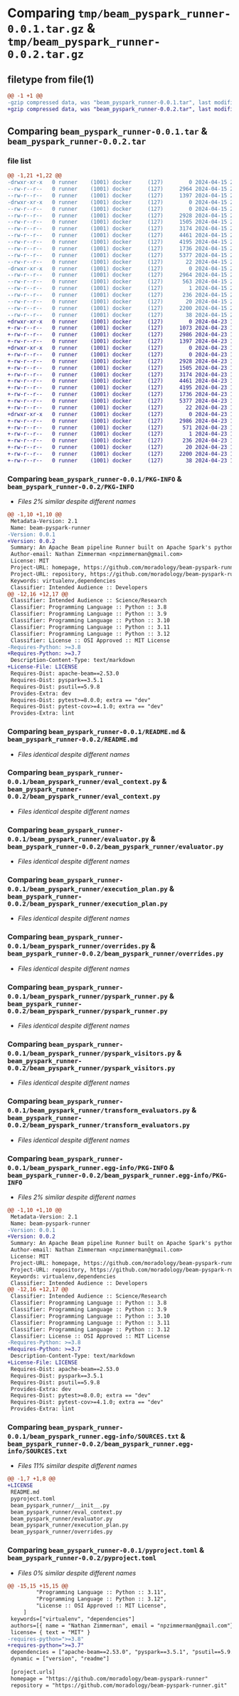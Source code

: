 # Comparing `tmp/beam_pyspark_runner-0.0.1.tar.gz` & `tmp/beam_pyspark_runner-0.0.2.tar.gz`

## filetype from file(1)

```diff
@@ -1 +1 @@
-gzip compressed data, was "beam_pyspark_runner-0.0.1.tar", last modified: Mon Apr 15 21:44:21 2024, max compression
+gzip compressed data, was "beam_pyspark_runner-0.0.2.tar", last modified: Tue Apr 23 15:32:27 2024, max compression
```

## Comparing `beam_pyspark_runner-0.0.1.tar` & `beam_pyspark_runner-0.0.2.tar`

### file list

```diff
@@ -1,21 +1,22 @@
-drwxr-xr-x   0 runner    (1001) docker     (127)        0 2024-04-15 21:44:21.738937 beam_pyspark_runner-0.0.1/
--rw-r--r--   0 runner    (1001) docker     (127)     2964 2024-04-15 21:44:21.738937 beam_pyspark_runner-0.0.1/PKG-INFO
--rw-r--r--   0 runner    (1001) docker     (127)     1397 2024-04-15 21:44:14.000000 beam_pyspark_runner-0.0.1/README.md
-drwxr-xr-x   0 runner    (1001) docker     (127)        0 2024-04-15 21:44:21.734937 beam_pyspark_runner-0.0.1/beam_pyspark_runner/
--rw-r--r--   0 runner    (1001) docker     (127)        0 2024-04-15 21:44:14.000000 beam_pyspark_runner-0.0.1/beam_pyspark_runner/__init__.py
--rw-r--r--   0 runner    (1001) docker     (127)     2928 2024-04-15 21:44:14.000000 beam_pyspark_runner-0.0.1/beam_pyspark_runner/eval_context.py
--rw-r--r--   0 runner    (1001) docker     (127)     1505 2024-04-15 21:44:14.000000 beam_pyspark_runner-0.0.1/beam_pyspark_runner/evaluator.py
--rw-r--r--   0 runner    (1001) docker     (127)     3174 2024-04-15 21:44:14.000000 beam_pyspark_runner-0.0.1/beam_pyspark_runner/execution_plan.py
--rw-r--r--   0 runner    (1001) docker     (127)     4461 2024-04-15 21:44:14.000000 beam_pyspark_runner-0.0.1/beam_pyspark_runner/overrides.py
--rw-r--r--   0 runner    (1001) docker     (127)     4195 2024-04-15 21:44:14.000000 beam_pyspark_runner-0.0.1/beam_pyspark_runner/pyspark_runner.py
--rw-r--r--   0 runner    (1001) docker     (127)     1736 2024-04-15 21:44:14.000000 beam_pyspark_runner-0.0.1/beam_pyspark_runner/pyspark_visitors.py
--rw-r--r--   0 runner    (1001) docker     (127)     5377 2024-04-15 21:44:14.000000 beam_pyspark_runner-0.0.1/beam_pyspark_runner/transform_evaluators.py
--rw-r--r--   0 runner    (1001) docker     (127)       22 2024-04-15 21:44:14.000000 beam_pyspark_runner-0.0.1/beam_pyspark_runner/version.py
-drwxr-xr-x   0 runner    (1001) docker     (127)        0 2024-04-15 21:44:21.734937 beam_pyspark_runner-0.0.1/beam_pyspark_runner.egg-info/
--rw-r--r--   0 runner    (1001) docker     (127)     2964 2024-04-15 21:44:21.000000 beam_pyspark_runner-0.0.1/beam_pyspark_runner.egg-info/PKG-INFO
--rw-r--r--   0 runner    (1001) docker     (127)      563 2024-04-15 21:44:21.000000 beam_pyspark_runner-0.0.1/beam_pyspark_runner.egg-info/SOURCES.txt
--rw-r--r--   0 runner    (1001) docker     (127)        1 2024-04-15 21:44:21.000000 beam_pyspark_runner-0.0.1/beam_pyspark_runner.egg-info/dependency_links.txt
--rw-r--r--   0 runner    (1001) docker     (127)      236 2024-04-15 21:44:21.000000 beam_pyspark_runner-0.0.1/beam_pyspark_runner.egg-info/requires.txt
--rw-r--r--   0 runner    (1001) docker     (127)       20 2024-04-15 21:44:21.000000 beam_pyspark_runner-0.0.1/beam_pyspark_runner.egg-info/top_level.txt
--rw-r--r--   0 runner    (1001) docker     (127)     2200 2024-04-15 21:44:14.000000 beam_pyspark_runner-0.0.1/pyproject.toml
--rw-r--r--   0 runner    (1001) docker     (127)       38 2024-04-15 21:44:21.738937 beam_pyspark_runner-0.0.1/setup.cfg
+drwxr-xr-x   0 runner    (1001) docker     (127)        0 2024-04-23 15:32:27.919907 beam_pyspark_runner-0.0.2/
+-rw-r--r--   0 runner    (1001) docker     (127)     1073 2024-04-23 15:32:20.000000 beam_pyspark_runner-0.0.2/LICENSE
+-rw-r--r--   0 runner    (1001) docker     (127)     2986 2024-04-23 15:32:27.919907 beam_pyspark_runner-0.0.2/PKG-INFO
+-rw-r--r--   0 runner    (1001) docker     (127)     1397 2024-04-23 15:32:20.000000 beam_pyspark_runner-0.0.2/README.md
+drwxr-xr-x   0 runner    (1001) docker     (127)        0 2024-04-23 15:32:27.915907 beam_pyspark_runner-0.0.2/beam_pyspark_runner/
+-rw-r--r--   0 runner    (1001) docker     (127)        0 2024-04-23 15:32:20.000000 beam_pyspark_runner-0.0.2/beam_pyspark_runner/__init__.py
+-rw-r--r--   0 runner    (1001) docker     (127)     2928 2024-04-23 15:32:20.000000 beam_pyspark_runner-0.0.2/beam_pyspark_runner/eval_context.py
+-rw-r--r--   0 runner    (1001) docker     (127)     1505 2024-04-23 15:32:20.000000 beam_pyspark_runner-0.0.2/beam_pyspark_runner/evaluator.py
+-rw-r--r--   0 runner    (1001) docker     (127)     3174 2024-04-23 15:32:20.000000 beam_pyspark_runner-0.0.2/beam_pyspark_runner/execution_plan.py
+-rw-r--r--   0 runner    (1001) docker     (127)     4461 2024-04-23 15:32:20.000000 beam_pyspark_runner-0.0.2/beam_pyspark_runner/overrides.py
+-rw-r--r--   0 runner    (1001) docker     (127)     4195 2024-04-23 15:32:20.000000 beam_pyspark_runner-0.0.2/beam_pyspark_runner/pyspark_runner.py
+-rw-r--r--   0 runner    (1001) docker     (127)     1736 2024-04-23 15:32:20.000000 beam_pyspark_runner-0.0.2/beam_pyspark_runner/pyspark_visitors.py
+-rw-r--r--   0 runner    (1001) docker     (127)     5377 2024-04-23 15:32:20.000000 beam_pyspark_runner-0.0.2/beam_pyspark_runner/transform_evaluators.py
+-rw-r--r--   0 runner    (1001) docker     (127)       22 2024-04-23 15:32:20.000000 beam_pyspark_runner-0.0.2/beam_pyspark_runner/version.py
+drwxr-xr-x   0 runner    (1001) docker     (127)        0 2024-04-23 15:32:27.919907 beam_pyspark_runner-0.0.2/beam_pyspark_runner.egg-info/
+-rw-r--r--   0 runner    (1001) docker     (127)     2986 2024-04-23 15:32:27.000000 beam_pyspark_runner-0.0.2/beam_pyspark_runner.egg-info/PKG-INFO
+-rw-r--r--   0 runner    (1001) docker     (127)      571 2024-04-23 15:32:27.000000 beam_pyspark_runner-0.0.2/beam_pyspark_runner.egg-info/SOURCES.txt
+-rw-r--r--   0 runner    (1001) docker     (127)        1 2024-04-23 15:32:27.000000 beam_pyspark_runner-0.0.2/beam_pyspark_runner.egg-info/dependency_links.txt
+-rw-r--r--   0 runner    (1001) docker     (127)      236 2024-04-23 15:32:27.000000 beam_pyspark_runner-0.0.2/beam_pyspark_runner.egg-info/requires.txt
+-rw-r--r--   0 runner    (1001) docker     (127)       20 2024-04-23 15:32:27.000000 beam_pyspark_runner-0.0.2/beam_pyspark_runner.egg-info/top_level.txt
+-rw-r--r--   0 runner    (1001) docker     (127)     2200 2024-04-23 15:32:20.000000 beam_pyspark_runner-0.0.2/pyproject.toml
+-rw-r--r--   0 runner    (1001) docker     (127)       38 2024-04-23 15:32:27.919907 beam_pyspark_runner-0.0.2/setup.cfg
```

### Comparing `beam_pyspark_runner-0.0.1/PKG-INFO` & `beam_pyspark_runner-0.0.2/PKG-INFO`

 * *Files 2% similar despite different names*

```diff
@@ -1,10 +1,10 @@
 Metadata-Version: 2.1
 Name: beam-pyspark-runner
-Version: 0.0.1
+Version: 0.0.2
 Summary: An Apache Beam pipeline Runner built on Apache Spark's python API
 Author-email: Nathan Zimmerman <npzimmerman@gmail.com>
 License: MIT
 Project-URL: homepage, https://github.com/moradology/beam-pyspark-runner
 Project-URL: repository, https://github.com/moradology/beam-pyspark-runner.git
 Keywords: virtualenv,dependencies
 Classifier: Intended Audience :: Developers
@@ -12,16 +12,17 @@
 Classifier: Intended Audience :: Science/Research
 Classifier: Programming Language :: Python :: 3.8
 Classifier: Programming Language :: Python :: 3.9
 Classifier: Programming Language :: Python :: 3.10
 Classifier: Programming Language :: Python :: 3.11
 Classifier: Programming Language :: Python :: 3.12
 Classifier: License :: OSI Approved :: MIT License
-Requires-Python: >=3.8
+Requires-Python: >=3.7
 Description-Content-Type: text/markdown
+License-File: LICENSE
 Requires-Dist: apache-beam==2.53.0
 Requires-Dist: pyspark==3.5.1
 Requires-Dist: psutil==5.9.8
 Provides-Extra: dev
 Requires-Dist: pytest>=8.0.0; extra == "dev"
 Requires-Dist: pytest-cov>=4.1.0; extra == "dev"
 Provides-Extra: lint
```

### Comparing `beam_pyspark_runner-0.0.1/README.md` & `beam_pyspark_runner-0.0.2/README.md`

 * *Files identical despite different names*

### Comparing `beam_pyspark_runner-0.0.1/beam_pyspark_runner/eval_context.py` & `beam_pyspark_runner-0.0.2/beam_pyspark_runner/eval_context.py`

 * *Files identical despite different names*

### Comparing `beam_pyspark_runner-0.0.1/beam_pyspark_runner/evaluator.py` & `beam_pyspark_runner-0.0.2/beam_pyspark_runner/evaluator.py`

 * *Files identical despite different names*

### Comparing `beam_pyspark_runner-0.0.1/beam_pyspark_runner/execution_plan.py` & `beam_pyspark_runner-0.0.2/beam_pyspark_runner/execution_plan.py`

 * *Files identical despite different names*

### Comparing `beam_pyspark_runner-0.0.1/beam_pyspark_runner/overrides.py` & `beam_pyspark_runner-0.0.2/beam_pyspark_runner/overrides.py`

 * *Files identical despite different names*

### Comparing `beam_pyspark_runner-0.0.1/beam_pyspark_runner/pyspark_runner.py` & `beam_pyspark_runner-0.0.2/beam_pyspark_runner/pyspark_runner.py`

 * *Files identical despite different names*

### Comparing `beam_pyspark_runner-0.0.1/beam_pyspark_runner/pyspark_visitors.py` & `beam_pyspark_runner-0.0.2/beam_pyspark_runner/pyspark_visitors.py`

 * *Files identical despite different names*

### Comparing `beam_pyspark_runner-0.0.1/beam_pyspark_runner/transform_evaluators.py` & `beam_pyspark_runner-0.0.2/beam_pyspark_runner/transform_evaluators.py`

 * *Files identical despite different names*

### Comparing `beam_pyspark_runner-0.0.1/beam_pyspark_runner.egg-info/PKG-INFO` & `beam_pyspark_runner-0.0.2/beam_pyspark_runner.egg-info/PKG-INFO`

 * *Files 2% similar despite different names*

```diff
@@ -1,10 +1,10 @@
 Metadata-Version: 2.1
 Name: beam-pyspark-runner
-Version: 0.0.1
+Version: 0.0.2
 Summary: An Apache Beam pipeline Runner built on Apache Spark's python API
 Author-email: Nathan Zimmerman <npzimmerman@gmail.com>
 License: MIT
 Project-URL: homepage, https://github.com/moradology/beam-pyspark-runner
 Project-URL: repository, https://github.com/moradology/beam-pyspark-runner.git
 Keywords: virtualenv,dependencies
 Classifier: Intended Audience :: Developers
@@ -12,16 +12,17 @@
 Classifier: Intended Audience :: Science/Research
 Classifier: Programming Language :: Python :: 3.8
 Classifier: Programming Language :: Python :: 3.9
 Classifier: Programming Language :: Python :: 3.10
 Classifier: Programming Language :: Python :: 3.11
 Classifier: Programming Language :: Python :: 3.12
 Classifier: License :: OSI Approved :: MIT License
-Requires-Python: >=3.8
+Requires-Python: >=3.7
 Description-Content-Type: text/markdown
+License-File: LICENSE
 Requires-Dist: apache-beam==2.53.0
 Requires-Dist: pyspark==3.5.1
 Requires-Dist: psutil==5.9.8
 Provides-Extra: dev
 Requires-Dist: pytest>=8.0.0; extra == "dev"
 Requires-Dist: pytest-cov>=4.1.0; extra == "dev"
 Provides-Extra: lint
```

### Comparing `beam_pyspark_runner-0.0.1/beam_pyspark_runner.egg-info/SOURCES.txt` & `beam_pyspark_runner-0.0.2/beam_pyspark_runner.egg-info/SOURCES.txt`

 * *Files 11% similar despite different names*

```diff
@@ -1,7 +1,8 @@
+LICENSE
 README.md
 pyproject.toml
 beam_pyspark_runner/__init__.py
 beam_pyspark_runner/eval_context.py
 beam_pyspark_runner/evaluator.py
 beam_pyspark_runner/execution_plan.py
 beam_pyspark_runner/overrides.py
```

### Comparing `beam_pyspark_runner-0.0.1/pyproject.toml` & `beam_pyspark_runner-0.0.2/pyproject.toml`

 * *Files 0% similar despite different names*

```diff
@@ -15,15 +15,15 @@
         "Programming Language :: Python :: 3.11",
         "Programming Language :: Python :: 3.12",
         "License :: OSI Approved :: MIT License",
     ]
 keywords=["virtualenv", "dependencies"]
 authors=[{ name = "Nathan Zimmerman", email = "npzimmerman@gmail.com"}]
 license= { text = "MIT" }
-requires-python=">=3.8"
+requires-python=">=3.7"
 dependencies = ["apache-beam==2.53.0", "pyspark==3.5.1", "psutil==5.9.8"]
 dynamic = ["version", "readme"]
 
 [project.urls]
 homepage = "https://github.com/moradology/beam-pyspark-runner"
 repository = "https://github.com/moradology/beam-pyspark-runner.git"
```

